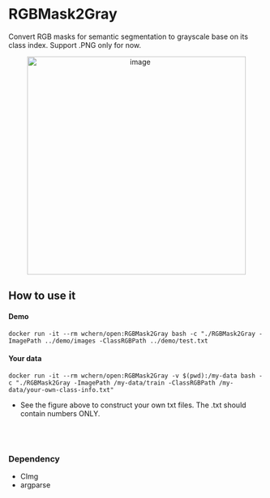 # RGBMask2Gray
Convert RGB masks for semantic segmentation to grayscale base on its class index. Support .PNG only for now.
<p align="center">
  <img width="431" alt="image" src="https://user-images.githubusercontent.com/40074617/114333263-e4318080-9b15-11eb-8b20-46e3fc957794.png">
</p>

## How to use it

#### Demo
```
docker run -it --rm wchern/open:RGBMask2Gray bash -c "./RGBMask2Gray -ImagePath ../demo/images -ClassRGBPath ../demo/test.txt
```
#### Your data
```
docker run -it --rm wchern/open:RGBMask2Gray -v $(pwd):/my-data bash -c "./RGBMask2Gray -ImagePath /my-data/train -ClassRGBPath /my-data/your-own-class-info.txt"
```
- See the figure above to construct your own txt files. The .txt should contain numbers ONLY.</br>
</br>
</br>

### Dependency
- CImg </br>
- argparse
